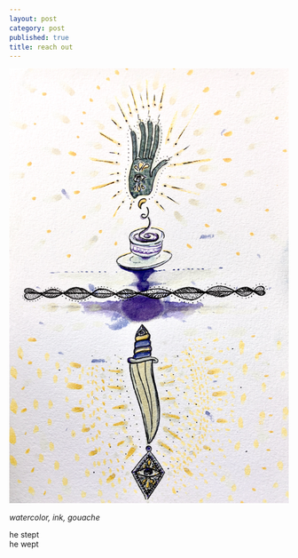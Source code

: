 ```yaml
---
layout: post
category: post
published: true
title: reach out
---
```

![touch it](/media/touch-the-spirit.jpeg)
<!--more-->
<span class='medium fr'>*watercolor, ink, gouache*</span>  
  
  
  
he stept  
he wept
